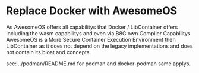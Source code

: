 # Replace Docker with AwesomeOS
As AwesomeOS offers all capabilitys that Docker / LibContainer offers including the wasm capabilitys and even via B8G own Compiler
Capabilitys AwesomeOS is a More Secure Container Execution Environment then LibContainer as it does not depend on
the legacy implementations and does not contain its bloat and concepts.

see: ../podman/README.md for podman and docker-podman same applys. 
